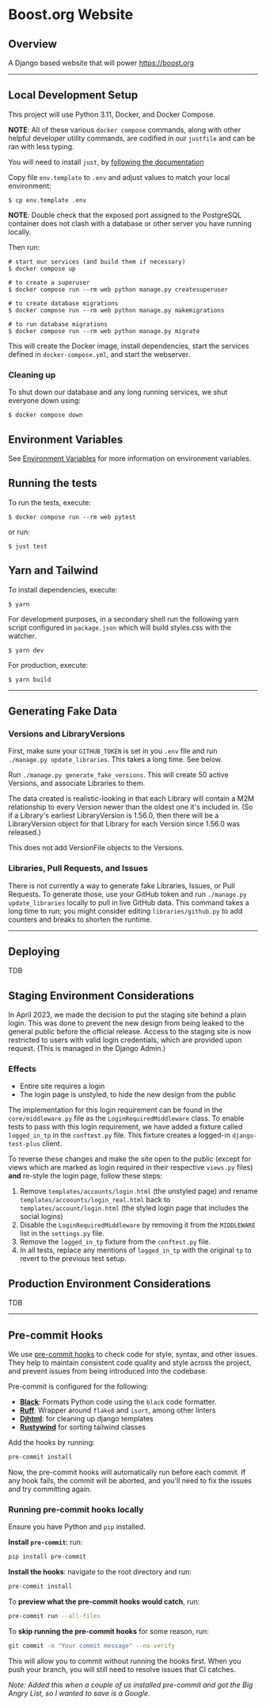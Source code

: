 # Boost.org Website

## Overview

A Django based website that will power https://boost.org

---

## Local Development Setup

This project will use Python 3.11, Docker, and Docker Compose.

**NOTE**: All of these various `docker compose` commands, along with other helpful
developer utility commands, are codified in our `justfile` and can be ran with
less typing.

You will need to install `just`, by [following the documentation](https://just.systems/man/en/)

Copy file `env.template` to `.env` and adjust values to match your local environment:

```shell
$ cp env.template .env
```

**NOTE**: Double check that the exposed port assigned to the PostgreSQL
container does not clash with a database or other server you have running
locally.

Then run:

```shell
# start our services (and build them if necessary)
$ docker compose up

# to create a superuser
$ docker compose run --rm web python manage.py createsuperuser

# to create database migrations
$ docker compose run --rm web python manage.py makemigrations

# to run database migrations
$ docker compose run --rm web python manage.py migrate
```

This will create the Docker image, install dependencies, start the services defined in `docker-compose.yml`, and start the webserver.

### Cleaning up

To shut down our database and any long running services, we shut everyone down using:

```shell
$ docker compose down
```

## Environment Variables

See [Environment Variables](docs/env_vars.md) for more information on environment variables.

## Running the tests

To run the tests, execute:

```shell
$ docker compose run --rm web pytest
```

or run:

```shell
$ just test
```

## Yarn and Tailwind

To install dependencies, execute:

```shell
$ yarn
```

For development purposes, in a secondary shell run the following yarn script configured in `package.json` which will build styles.css with the watcher.

```shell
$ yarn dev
```

For production, execute:

```shell
$ yarn build
```

---

## Generating Fake Data

### Versions and LibraryVersions

First, make sure your `GITHUB_TOKEN` is set in you `.env` file and run `./manage.py update_libraries`. This takes a long time. See below.

Run `./manage.py generate_fake_versions`. This will create 50 active Versions, and associate Libraries to them.

The data created is realistic-looking in that each Library will contain a M2M relationship to every Version newer than the oldest one it's included in. (So if a Library's earliest LibraryVersion is 1.56.0, then there will be a LibraryVersion object for that Library for each Version since 1.56.0 was released.)

This does not add VersionFile objects to the Versions.

### Libraries, Pull Requests, and Issues

There is not currently a way to generate fake Libraries, Issues, or Pull Requests. To generate those, use your GitHub token and run `./manage.py update_libraries` locally to pull in live GitHub data. This command takes a long time to run; you might consider editing `libraries/github.py` to add counters and breaks to shorten the runtime.

---

## Deploying

TDB

## Staging Environment Considerations

In April 2023, we made the decision to put the staging site behind a plain login. This was done to prevent the new design from being leaked to the general public before the official release. Access to the staging site is now restricted to users with valid login credentials, which are provided upon request. (This is managed in the Django Admin.)

### Effects

- Entire site requires a login
- The login page is unstyled, to hide the new design from the public

The implementation for this login requirement can be found in the `core/middleware.py` file as the `LoginRequiredMiddleware` class. To enable tests to pass with this login requirement, we have added a fixture called `logged_in_tp` in the `conftest.py` file. This fixture creates a logged-in `django-test-plus` client.

To reverse these changes and make the site open to the public (except for views which are marked as login required in their respective `views.py` files) **and** re-style the login page, follow these steps:

1. Remove `templates/accounts/login.html` (the unstyled page) and rename `templates/accoounts/login_real.html` back to `templates/account/login.html` (the styled login page that includes the social logins)
2. Disable the `LoginRequiredMiddleware` by removing it from the `MIDDLEWARE` list in the `settings.py` file.
3. Remove the `logged_in_tp` fixture from the `conftest.py` file.
4. In all tests, replace any mentions of `logged_in_tp` with the original `tp` to revert to the previous test setup.

## Production Environment Considerations

TDB


---

## Pre-commit Hooks

We use [pre-commit hooks](https://pre-commit.com/) to check code for style, syntax, and other issues. They help to maintain consistent code quality and style across the project, and prevent issues from being introduced into the codebase.

Pre-commit is configured for the following:

* **[Black](https://github.com/psf/black)**: Formats Python code using the `black` code formatter.
* **[Ruff](https://github.com/charliermarsh/ruff)**: Wrapper around `flake8` and `isort`, among other linters
* **[Djhtml](https://github.com/rtts/djhtml)**:  for cleaning up django templates
* **[Rustywind](https://github.com/avencera/rustywind)** for sorting tailwind classes

Add the hooks by running: 

```bash
pre-commit install
``` 

Now, the pre-commit hooks will automatically run before each commit. If any hook fails, the commit will be aborted, and you'll need to fix the issues and try committing again.

### Running pre-commit hooks locally 

Ensure you have Python and `pip` installed. 

**Install `pre-commit`**: run:

```bash
pip install pre-commit
```

**Install the hooks**: navigate to the root directory and run:

```bash
pre-commit install
``` 

To **preview what the pre-commit hooks would catch**, run: 

```bash
pre-commit run --all-files
``` 

To **skip running the pre-commit hooks** for some reason, run:

```bash
git commit -m "Your commit message" --no-verify
```

This will allow you to commit without running the hooks first. When you push your branch, you will still need to resolve issues that CI catches. 

_Note: Added this when a couple of us installed pre-commit and got the Big Angry List, so I wanted to save is a Google._ 
